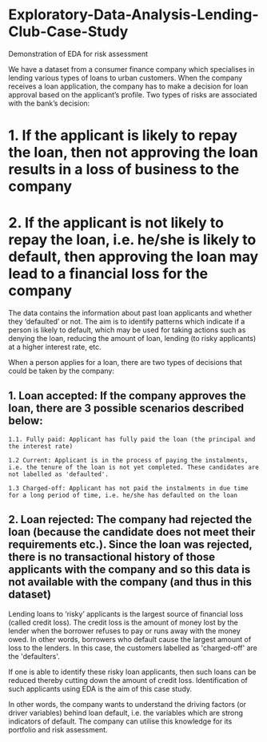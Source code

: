 # Exploratory-Data-Analysis-Lending-Club-Case-Study
Demonstration of EDA for risk assessment

We have a dataset from a consumer finance company which specialises in lending various types of loans to urban customers. When the company receives a loan application, the company has to make a decision for loan approval based on the applicant’s profile. Two types of risks are associated with the bank’s decision:

# 1. If the applicant is likely to repay the loan, then not approving the loan results in a loss of business to the company

# 2. If the applicant is not likely to repay the loan, i.e. he/she is likely to default, then approving the loan may lead to a financial loss for the company

The data contains the information about past loan applicants and whether they ‘defaulted’ or not. The aim is to identify patterns which indicate if a person is likely to default, which may be used for taking actions such as denying the loan, reducing the amount of loan, lending (to risky applicants) at a higher interest rate, etc.

When a person applies for a loan, there are two types of decisions that could be taken by the company:

## 1. Loan accepted: If the company approves the loan, there are 3 possible scenarios described below:

    1.1. Fully paid: Applicant has fully paid the loan (the principal and the interest rate)

    1.2 Current: Applicant is in the process of paying the instalments, i.e. the tenure of the loan is not yet completed. These candidates are not labelled as 'defaulted'.

    1.3 Charged-off: Applicant has not paid the instalments in due time for a long period of time, i.e. he/she has defaulted on the loan 

## 2. Loan rejected: The company had rejected the loan (because the candidate does not meet their requirements etc.). Since the loan was rejected, there is no transactional history of those applicants with the company and so this data is not available with the company (and thus in this dataset)

Lending loans to ‘risky’ applicants is the largest source of financial loss (called credit loss). The credit loss is the amount of money lost by the lender when the borrower refuses to pay or runs away with the money owed. In other words, borrowers who default cause the largest amount of loss to the lenders. In this case, the customers labelled as 'charged-off' are the 'defaulters'. 

If one is able to identify these risky loan applicants, then such loans can be reduced thereby cutting down the amount of credit loss. Identification of such applicants using EDA is the aim of this case study.

In other words, the company wants to understand the driving factors (or driver variables) behind loan default, i.e. the variables which are strong indicators of default.  The company can utilise this knowledge for its portfolio and risk assessment. 
